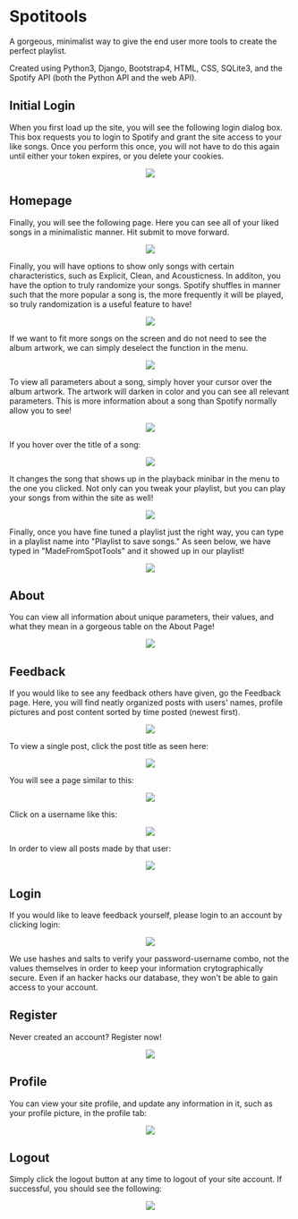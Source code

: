 # Spotitools

A gorgeous, minimalist way to give the end user more tools to create the perfect playlist.

Created using Python3, Django, Bootstrap4, HTML, CSS, SQLite3, and the Spotify API (both the Python API and the web API).

## Initial Login
When you first load up the site, you will see the following login dialog box. This box requests you to login to Spotify and grant the site access to your like songs. Once you perform this once, you will not have to do this again until either your token expires, or you delete your cookies.
<p align="center"> 
<img src="README_PICTURES/SpotLogin.png">
</p>

## Homepage 
Finally, you will see the following page. Here you can see all of your liked songs in a minimalistic manner. Hit submit to move forward.
<p align="center"> 
<img src="README_PICTURES/IntroPage.png">
</p>

Finally, you will have options to show only songs with certain characteristics, such as Explicit, Clean, and Acousticness. In additon, you have the option to truly randomize your songs. Spotify shuffles in manner such that the more popular a song is, the more frequently it will be played, so truly randomization is a useful feature to have!
<p align="center"> 
<img src="README_PICTURES/SpotMenuWithAlbum.png">
</p>


If we want to fit more songs on the screen and do not need to see the album artwork, we can simply deselect the function in the menu.
<p align="center"> 
<img src="README_PICTURES/SpotMenuWithoutAlbum.png">
</p>

To view all parameters about a song, simply hover your cursor over the album artwork. The artwork will darken in color and you can see all relevant parameters. This is more information about a song than Spotify normally allow you to see!
<p align="center"> 
<img src="README_PICTURES/HoverAlbum.png">
</p>

If you hover over the title of a song:
<p align="center"> 
<img src="README_PICTURES/HoverSong.png">
</p>

It changes the song that shows up in the playback minibar in the menu to the one you clicked. Not only can you tweak your playlist, but you can play your songs from within the site as well!
<p align="center"> 
<img src="README_PICTURES/PlaySong.png">
</p>

Finally, once you have fine tuned a playlist just the right way, you can type in a playlist name into "Playlist to save songs."
As seen below, we have typed in "MadeFromSpotTools" and it showed up in our playlist!
<p align="center"> 
<img src="README_PICTURES/ShowsInSpotify.png">
</p>

## About
You can view all information about unique parameters, their values, and what they mean in a gorgeous table on the About Page!
<p align="center"> 
<img src="README_PICTURES/About.png">
</p>

## Feedback
If you would like to see any feedback others have given, go the Feedback page. Here, you will find neatly organized posts with users' names, profile pictures and post content sorted by time posted (newest first). 
<p align="center"> 
<img src="README_PICTURES/Feedback.png">
</p>

To view a single post, click the post title as seen here:
<p align="center"> 
<img src="README_PICTURES/HoverPostTitle.png">
</p>

You will see a page similar to this:
<p align="center"> 
<img src="README_PICTURES/SinglePost.png">
</p>

Click on a username like this:
<p align="center"> 
<img src="README_PICTURES/HoverUser.png">
</p>

In order to view all posts made by that user:
<p align="center"> 
<img src="README_PICTURES/AllPostByUser.png">
</p>

## Login
If you would like to leave feedback yourself, please login to an account by clicking login:
<p align="center"> 
<img src="README_PICTURES/Login.png">
</p>

We use hashes and salts to verify your password-username combo, not the values themselves in order to keep your information crytographically secure. Even if an hacker hacks our database, they won't be able to gain access to your account.

## Register

Never created an account? Register now!
<p align="center"> 
<img src="README_PICTURES/Register.png">
</p>

## Profile
You can view your site profile, and update any information in it, such as your profile picture, in the profile tab:
<p align="center"> 
<img src="README_PICTURES/Profile.png">
</p>

## Logout
Simply click the logout button at any time to logout of your site account. If successful, you should see the following:
<p align="center"> 
<img src="README_PICTURES/Logout.png">
</p>
